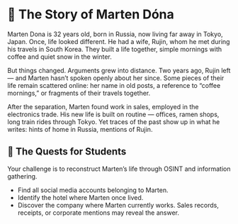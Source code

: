# 📖 The Story of Marten Dóna

Marten Dona is 32 years old, born in Russia, now living far away in Tokyo, Japan.
Once, life looked different. He had a wife, Rujin, whom he met during his travels in South Korea. They built a life together, simple mornings with coffee and quiet snow in the winter.

But things changed. Arguments grew into distance. Two years ago, Rujin left — and Marten hasn’t spoken openly about her since. Some pieces of their life remain scattered online: her name in old posts, a reference to “coffee mornings,” or fragments of their travels together.

After the separation, Marten found work in sales, employed in the electronics trade. His new life is built on routine — offices, ramen shops, long train rides through Tokyo. Yet traces of the past show up in what he writes: hints of home in Russia, mentions of Rujin.

## 🎯 The Quests for Students

Your challenge is to reconstruct Marten’s life through OSINT and information gathering.

* Find all social media accounts belonging to Marten.
* Identify the hotel where Marten once lived.
* Discover the company where Marten currently works.
  Sales records, receipts, or corporate mentions may reveal the answer.
